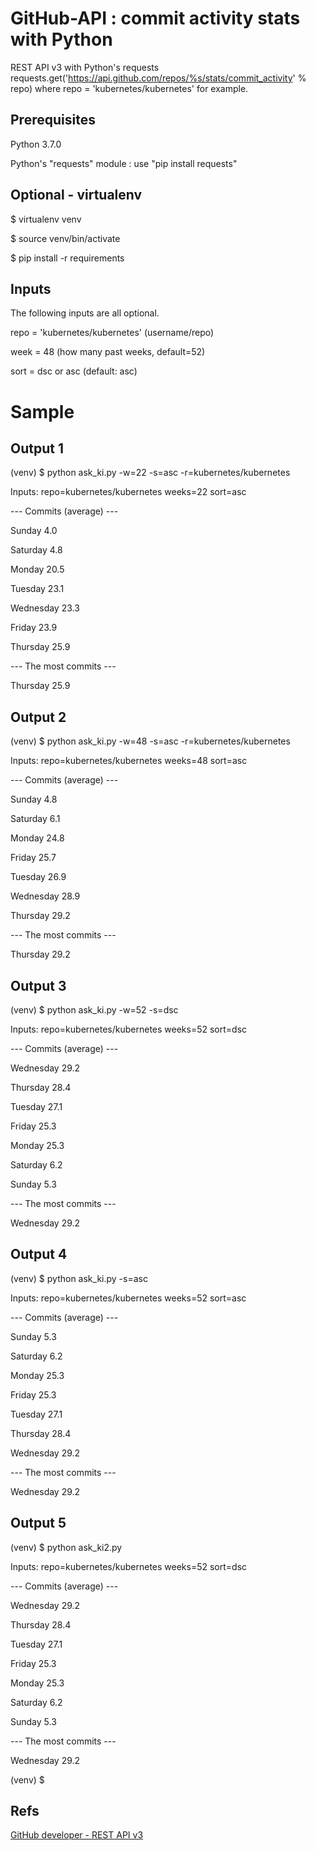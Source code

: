 # GitHub-API : commit activity stats with Python
REST API v3 with Python's requests
requests.get('https://api.github.com/repos/%s/stats/commit_activity' % repo)
where repo = 'kubernetes/kubernetes' for example.


## Prerequisites

Python 3.7.0

Python's "requests" module : use "pip install requests"


## Optional - virtualenv

$ virtualenv venv

$ source venv/bin/activate

$ pip install -r requirements



## Inputs

The following inputs are all optional.

repo = 'kubernetes/kubernetes' (username/repo)

week = 48 (how many past weeks, default=52)

sort = dsc or asc (default: asc)



# Sample 

## Output 1

(venv) $ python ask_ki.py -w=22 -s=asc -r=kubernetes/kubernetes

Inputs: repo=kubernetes/kubernetes weeks=22 sort=asc

--- Commits (average) ---

Sunday 4.0

Saturday 4.8

Monday 20.5

Tuesday 23.1

Wednesday 23.3

Friday 23.9

Thursday 25.9


--- The most commits ---

Thursday 25.9



## Output 2


(venv) $ python ask_ki.py -w=48 -s=asc -r=kubernetes/kubernetes

Inputs: repo=kubernetes/kubernetes weeks=48 sort=asc


--- Commits (average) ---

Sunday 4.8

Saturday 6.1

Monday 24.8

Friday 25.7

Tuesday 26.9

Wednesday 28.9

Thursday 29.2


--- The most commits ---

Thursday 29.2



## Output 3

(venv) $ python ask_ki.py -w=52 -s=dsc

Inputs: repo=kubernetes/kubernetes weeks=52 sort=dsc


--- Commits (average) ---

Wednesday 29.2

Thursday 28.4

Tuesday 27.1

Friday 25.3

Monday 25.3

Saturday 6.2

Sunday 5.3


--- The most commits ---

Wednesday 29.2



## Output 4

(venv) $ python ask_ki.py -s=asc

Inputs: repo=kubernetes/kubernetes weeks=52 sort=asc


--- Commits (average) ---

Sunday 5.3

Saturday 6.2

Monday 25.3

Friday 25.3

Tuesday 27.1

Thursday 28.4

Wednesday 29.2


--- The most commits ---

Wednesday 29.2



## Output 5

(venv) $ python ask_ki2.py

Inputs: repo=kubernetes/kubernetes weeks=52 sort=dsc


--- Commits (average) ---

Wednesday 29.2

Thursday 28.4

Tuesday 27.1

Friday 25.3

Monday 25.3

Saturday 6.2

Sunday 5.3


--- The most commits ---

Wednesday 29.2

(venv) $ 


## Refs
[GitHub developer - REST API v3](https://developer.github.com/v3/)
